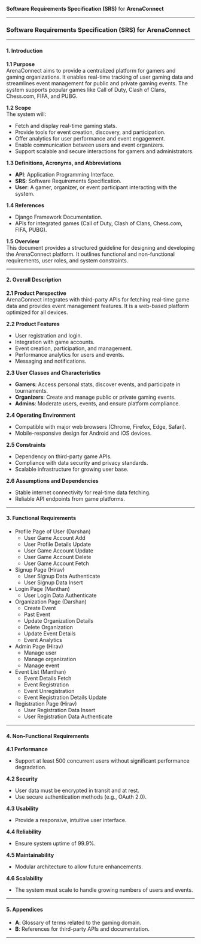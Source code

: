 **Software Requirements Specification (SRS)** for **ArenaConnect**

---

### **Software Requirements Specification (SRS) for ArenaConnect**

---

#### **1. Introduction**

**1.1 Purpose**  
ArenaConnect aims to provide a centralized platform for gamers and gaming organizations. It enables real-time tracking of user gaming data and streamlines event management for public and private gaming events. The system supports popular games like Call of Duty, Clash of Clans, Chess.com, FIFA, and PUBG.

**1.2 Scope**  
The system will:

- Fetch and display real-time gaming stats.
- Provide tools for event creation, discovery, and participation.
- Offer analytics for user performance and event engagement.
- Enable communication between users and event organizers.
- Support scalable and secure interactions for gamers and administrators.

**1.3 Definitions, Acronyms, and Abbreviations**

- **API**: Application Programming Interface.
- **SRS**: Software Requirements Specification.
- **User**: A gamer, organizer, or event participant interacting with the system.

**1.4 References**

- Django Framework Documentation.
- APIs for integrated games (Call of Duty, Clash of Clans, Chess.com, FIFA, PUBG).

**1.5 Overview**  
This document provides a structured guideline for designing and developing the ArenaConnect platform. It outlines functional and non-functional requirements, user roles, and system constraints.

---

#### **2. Overall Description**

**2.1 Product Perspective**  
ArenaConnect integrates with third-party APIs for fetching real-time game data and provides event management features. It is a web-based platform optimized for all devices.

**2.2 Product Features**

- User registration and login.
- Integration with game accounts.
- Event creation, participation, and management.
- Performance analytics for users and events.
- Messaging and notifications.

**2.3 User Classes and Characteristics**

- **Gamers**: Access personal stats, discover events, and participate in tournaments.
- **Organizers**: Create and manage public or private gaming events.
- **Admins**: Moderate users, events, and ensure platform compliance.

**2.4 Operating Environment**

- Compatible with major web browsers (Chrome, Firefox, Edge, Safari).
- Mobile-responsive design for Android and iOS devices.

**2.5 Constraints**

- Dependency on third-party game APIs.
- Compliance with data security and privacy standards.
- Scalable infrastructure for growing user base.

**2.6 Assumptions and Dependencies**

- Stable internet connectivity for real-time data fetching.
- Reliable API endpoints from game platforms.

---

#### **3. Functional Requirements**

- Profile Page of User (Darshan)
  - User Game Account Add
  - User Profile Details Update
  - User Game Account Update
  - User Game Account Delete
  - User Game Account Fetch
- Signup Page (Hirav)
  - User Signup Data Authenticate
  - User Signup Data Insert
- Login Page (Manthan)
  - User Login Data Authenticate
- Organization Page (Darshan)
  - Create Event
  - Past Event
  - Update Organization Details
  - Delete Organization
  - Update Event Details
  - Event Analytics
- Admin Page (Hirav)
  - Manage user
  - Manage organization
  - Manage event
- Event List (Manthan)
  - Event Details Fetch
  - Event Registration
  - Event Unregistration
  - Event Registration Details Update
- Registration Page (Hirav)
  - User Registration Data Insert
  - User Registration Data Authenticate

---

#### **4. Non-Functional Requirements**

**4.1 Performance**

- Support at least 500 concurrent users without significant performance degradation.

**4.2 Security**

- User data must be encrypted in transit and at rest.
- Use secure authentication methods (e.g., OAuth 2.0).

**4.3 Usability**

- Provide a responsive, intuitive user interface.

**4.4 Reliability**

- Ensure system uptime of 99.9%.

**4.5 Maintainability**

- Modular architecture to allow future enhancements.

**4.6 Scalability**

- The system must scale to handle growing numbers of users and events.

---

#### **5. Appendices**

- **A**: Glossary of terms related to the gaming domain.
- **B**: References for third-party APIs and documentation.

---
